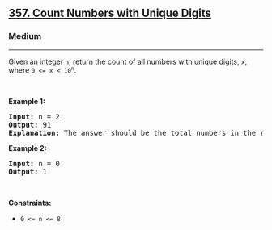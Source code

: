 <h2><a href="https://leetcode.com/problems/count-numbers-with-unique-digits/?envType=problem-list-v2&envId=dynamic-programming">357. Count Numbers with Unique Digits</a></h2><h3>Medium</h3><hr><p>Given an integer <code>n</code>, return the count of all numbers with unique digits, <code>x</code>, where <code>0 &lt;= x &lt; 10<sup>n</sup></code>.</p>

<p>&nbsp;</p>
<p><strong class="example">Example 1:</strong></p>

<pre>
<strong>Input:</strong> n = 2
<strong>Output:</strong> 91
<strong>Explanation:</strong> The answer should be the total numbers in the range of 0 &le; x &lt; 100, excluding 11,22,33,44,55,66,77,88,99
</pre>

<p><strong class="example">Example 2:</strong></p>

<pre>
<strong>Input:</strong> n = 0
<strong>Output:</strong> 1
</pre>

<p>&nbsp;</p>
<p><strong>Constraints:</strong></p>

<ul>
	<li><code>0 &lt;= n &lt;= 8</code></li>
</ul>
